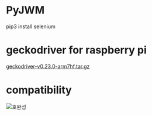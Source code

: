 # PyJWM

pip3 install selenium

# geckodriver for raspberry pi 
[geckodriver-v0.23.0-arm7hf.tar.gz](https://github.com/mozilla/geckodriver/releases/download/v0.23.0/geckodriver-v0.23.0-arm7hf.tar.gz, "download")

# compatibility
![호완성](https://i.stack.imgur.com/E90Tv.png)

